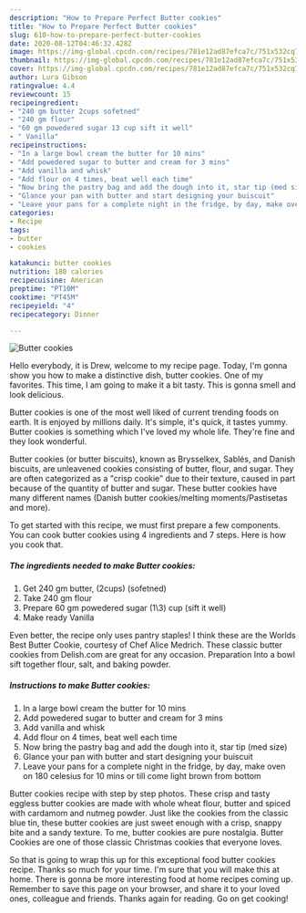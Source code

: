 ```yaml
---
description: "How to Prepare Perfect Butter cookies"
title: "How to Prepare Perfect Butter cookies"
slug: 610-how-to-prepare-perfect-butter-cookies
date: 2020-08-12T04:46:32.428Z
image: https://img-global.cpcdn.com/recipes/781e12ad87efca7c/751x532cq70/butter-cookies-recipe-main-photo.jpg
thumbnail: https://img-global.cpcdn.com/recipes/781e12ad87efca7c/751x532cq70/butter-cookies-recipe-main-photo.jpg
cover: https://img-global.cpcdn.com/recipes/781e12ad87efca7c/751x532cq70/butter-cookies-recipe-main-photo.jpg
author: Lura Gibson
ratingvalue: 4.4
reviewcount: 15
recipeingredient:
- "240 gm butter 2cups sofetned"
- "240 gm flour"
- "60 gm powedered sugar 13 cup sift it well"
- " Vanilla"
recipeinstructions:
- "In a large bowl cream the butter for 10 mins"
- "Add powedered sugar to butter and cream for 3 mins"
- "Add vanilla and whisk"
- "Add flour on 4 times, beat well each time"
- "Now bring the pastry bag and add the dough into it, star tip (med size)"
- "Glance your pan with butter and start designing your buiscuit"
- "Leave your pans for a complete night in the fridge, by day, make oven on 180 celesius for 10 mins or till come light brown from bottom"
categories:
- Recipe
tags:
- butter
- cookies

katakunci: butter cookies 
nutrition: 180 calories
recipecuisine: American
preptime: "PT10M"
cooktime: "PT45M"
recipeyield: "4"
recipecategory: Dinner

---
```



![Butter cookies](https://img-global.cpcdn.com/recipes/781e12ad87efca7c/751x532cq70/butter-cookies-recipe-main-photo.jpg)

Hello everybody, it is Drew, welcome to my recipe page. Today, I'm gonna show you how to make a distinctive dish, butter cookies. One of my favorites. This time, I am going to make it a bit tasty. This is gonna smell and look delicious.

Butter cookies is one of the most well liked of current trending foods on earth. It is enjoyed by millions daily. It's simple, it's quick, it tastes yummy. Butter cookies is something which I've loved my whole life. They're fine and they look wonderful.

Butter cookies (or butter biscuits), known as Brysselkex, Sablés, and Danish biscuits, are unleavened cookies consisting of butter, flour, and sugar. They are often categorized as a &#34;crisp cookie&#34; due to their texture, caused in part because of the quantity of butter and sugar. These butter cookies have many different names (Danish butter cookies/melting moments/Pastisetas and more).


To get started with this recipe, we must first prepare a few components. You can cook butter cookies using 4 ingredients and 7 steps. Here is how you cook that.

<!--inarticleads1-->

##### The ingredients needed to make Butter cookies:

1. Get 240 gm butter, (2cups) (sofetned)
1. Take 240 gm flour
1. Prepare 60 gm powedered sugar (1\3) cup (sift it well)
1. Make ready  Vanilla


Even better, the recipe only uses pantry staples! I think these are the Worlds Best Butter Cookie, courtesy of Chef Alice Medrich. These classic butter cookies from Delish.com are great for any occasion. Preparation Into a bowl sift together flour, salt, and baking powder. 

<!--inarticleads2-->

##### Instructions to make Butter cookies:

1. In a large bowl cream the butter for 10 mins
1. Add powedered sugar to butter and cream for 3 mins
1. Add vanilla and whisk
1. Add flour on 4 times, beat well each time
1. Now bring the pastry bag and add the dough into it, star tip (med size)
1. Glance your pan with butter and start designing your buiscuit
1. Leave your pans for a complete night in the fridge, by day, make oven on 180 celesius for 10 mins or till come light brown from bottom


Butter cookies recipe with step by step photos. These crisp and tasty eggless butter cookies are made with whole wheat flour, butter and spiced with cardamom and nutmeg powder. Just like the cookies from the classic blue tin, these butter cookies are just sweet enough with a crisp, snappy bite and a sandy texture. To me, butter cookies are pure nostalgia. Butter Cookies are one of those classic Christmas cookies that everyone loves. 

So that is going to wrap this up for this exceptional food butter cookies recipe. Thanks so much for your time. I'm sure that you will make this at home. There is gonna be more interesting food at home recipes coming up. Remember to save this page on your browser, and share it to your loved ones, colleague and friends. Thanks again for reading. Go on get cooking!
